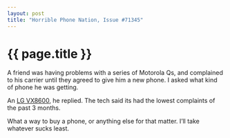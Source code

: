 ```yaml
---
layout: post
title: "Horrible Phone Nation, Issue #71345"
---
```


{{ page.title }}
================

A friend was having problems with a series of Motorola Qs, and complained to his carrier until they agreed to give him a new phone. I asked what kind of phone he was getting.

An [LG VX8600](http://www.mobiledia.com/phones/lg/vx8600.html), he replied. The tech said its had the lowest complaints of the past 3 months.

What a way to buy a phone, or anything else for that matter. I’ll take whatever sucks least.
